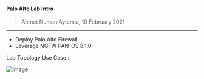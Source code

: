 #### Palo Alto Lab Intro

> Ahmet Numan Aytemiz, 10 February 2021

---


- Deploy Palo Alto Firewall
- Leverage NGFW PAN-OS 8.1.0 

Lab Topology Use Case : 

![Image](/img/palo_lab.png)
